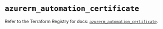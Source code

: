 # `azurerm_automation_certificate`

Refer to the Terraform Registry for docs: [`azurerm_automation_certificate`](https://registry.terraform.io/providers/hashicorp/azurerm/4.21.0/docs/resources/automation_certificate).

